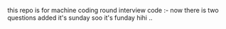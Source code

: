 this repo is for machine coding round interview code :- 
now there is two questions added
it's sunday soo it's funday 
hihi
..
